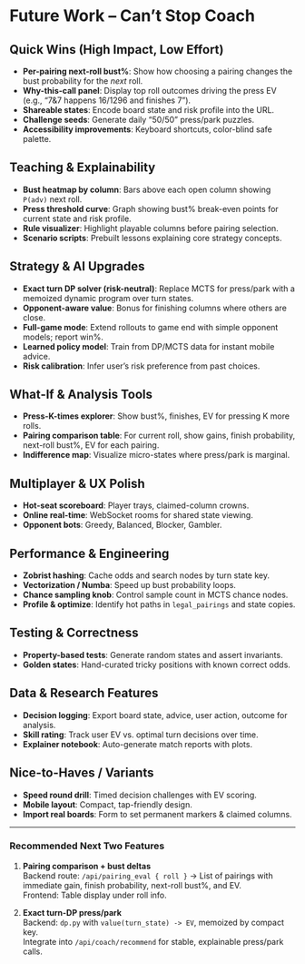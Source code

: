 # Future Work – Can’t Stop Coach

## Quick Wins (High Impact, Low Effort)
- **Per-pairing next-roll bust%**: Show how choosing a pairing changes the bust probability for the *next* roll.
- **Why-this-call panel**: Display top roll outcomes driving the press EV (e.g., “7&7 happens 16/1296 and finishes 7”).
- **Shareable states**: Encode board state and risk profile into the URL.
- **Challenge seeds**: Generate daily “50/50” press/park puzzles.
- **Accessibility improvements**: Keyboard shortcuts, color-blind safe palette.

## Teaching & Explainability
- **Bust heatmap by column**: Bars above each open column showing `P(adv)` next roll.
- **Press threshold curve**: Graph showing bust% break-even points for current state and risk profile.
- **Rule visualizer**: Highlight playable columns before pairing selection.
- **Scenario scripts**: Prebuilt lessons explaining core strategy concepts.

## Strategy & AI Upgrades
- **Exact turn DP solver (risk-neutral)**: Replace MCTS for press/park with a memoized dynamic program over turn states.
- **Opponent-aware value**: Bonus for finishing columns where others are close.
- **Full-game mode**: Extend rollouts to game end with simple opponent models; report win%.
- **Learned policy model**: Train from DP/MCTS data for instant mobile advice.
- **Risk calibration**: Infer user’s risk preference from past choices.

## What-If & Analysis Tools
- **Press-K-times explorer**: Show bust%, finishes, EV for pressing K more rolls.
- **Pairing comparison table**: For current roll, show gains, finish probability, next-roll bust%, EV for each pairing.
- **Indifference map**: Visualize micro-states where press/park is marginal.

## Multiplayer & UX Polish
- **Hot-seat scoreboard**: Player trays, claimed-column crowns.
- **Online real-time**: WebSocket rooms for shared state viewing.
- **Opponent bots**: Greedy, Balanced, Blocker, Gambler.

## Performance & Engineering
- **Zobrist hashing**: Cache odds and search nodes by turn state key.
- **Vectorization / Numba**: Speed up bust probability loops.
- **Chance sampling knob**: Control sample count in MCTS chance nodes.
- **Profile & optimize**: Identify hot paths in `legal_pairings` and state copies.

## Testing & Correctness
- **Property-based tests**: Generate random states and assert invariants.
- **Golden states**: Hand-curated tricky positions with known correct odds.

## Data & Research Features
- **Decision logging**: Export board state, advice, user action, outcome for analysis.
- **Skill rating**: Track user EV vs. optimal turn decisions over time.
- **Explainer notebook**: Auto-generate match reports with plots.

## Nice-to-Haves / Variants
- **Speed round drill**: Timed decision challenges with EV scoring.
- **Mobile layout**: Compact, tap-friendly design.
- **Import real boards**: Form to set permanent markers & claimed columns.

---

### Recommended Next Two Features
1. **Pairing comparison + bust deltas**  
   Backend route: `/api/pairing_eval { roll }` → List of pairings with immediate gain, finish probability, next-roll bust%, and EV.  
   Frontend: Table display under roll info.

2. **Exact turn-DP press/park**  
   Backend: `dp.py` with `value(turn_state) -> EV`, memoized by compact key.  
   Integrate into `/api/coach/recommend` for stable, explainable press/park calls.
